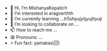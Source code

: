 - 👋 Hi, I’m MishanyaKopatich
- 👀 I’m interested in eragverthth
- 🌱 I’m currently learning ...tr5shyujytjyujityuji
- 💞️ I’m looking to collaborate on ...
- 📫 How to reach me ...
- 😄 Pronouns: ...
- ⚡ Fun fact: yamakasi|||)
<!---
MishanyaKopatich/MishanyaKopatich is a ✨ special ✨ repository because its `README.md` (this file) appears on your GitHub profile.
You can click the Preview link to take a look at your changes.
